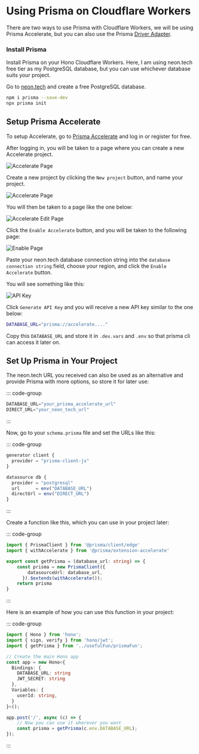 # Using Prisma on Cloudflare Workers

There are two ways to use Prisma with Cloudflare Workers, we will be using Prisma Accelerate, but you can also use the Prisma [Driver Adapter](https://www.prisma.io/docs/orm/overview/databases/database-drivers).

### Install Prisma

Install Prisma on your Hono Cloudflare Workers. Here, I am using neon.tech free tier as my PostgreSQL database, but you can use whichever database suits your project.

Go to [neon.tech](https://neon.tech/) and create a free PostgreSQL database.

```bash
npm i prisma --save-dev
npx prisma init
```

## Setup Prisma Accelerate

To setup Accelerate, go to [Prisma Accelerate](https://www.prisma.io/data-platform/accelerate?via=start&gad_source=1&gclid=CjwKCAjwvIWzBhAlEiwAHHWgvX8l8e7xQtqurVYanQ6LmbNheNvCB-4FL0G6BFEfPrUdGyH3qSllqxoCXDoQAvD_BwE) and log in or register for free.

After logging in, you will be taken to a page where you can create a new Accelerate project.

![Accelerate Page](/images/prismaAcceleratePage.png)

Create a new project by clicking the `New project` button, and name your project.

![Accelerate Page](/images/accelerateCreateProject.png)

You will then be taken to a page like the one below:

![Accelerate Edit Page](/images/accelerateProjectPage.png)

Click the `Enable Accelerate` button, and you will be taken to the following page:

![Enable Page](/images/EnableAccelerate.png)

Paste your neon.tech database connection string into the `database connection string` field, choose your region, and click the `Enable Accelerate` button.

You will see something like this:

![API Key](/images/generateApiKey.png)

Click `Generate API Key` and you will receive a new API key similar to the one below:

```bash
DATABASE_URL="prisma://accelerate...."
```

Copy this `DATABASE_URL` and store it in `.dev.vars` and `.env` so that prisma cli can access it later on.


## Set Up Prisma in Your Project
The neon.tech URL you received can also be used as an alternative and provide Prisma with more options, so store it for later use:


::: code-group  
```ts [.dev.vars]  
DATABASE_URL="your_prisma_accelerate_url"  
DIRECT_URL="your_neon_tech_url"  
``` 
:::


Now, go to your `schema.prisma` file and set the URLs like this:

::: code-group
```ts [schema.prisma]
generator client {
  provider = "prisma-client-js"
}

datasource db {
  provider = "postgresql"
  url      = env("DATABASE_URL")
  directUrl = env("DIRECT_URL")
}
```
:::

Create a function like this, which you can use in your project later:

::: code-group
```ts [prismaFunction.ts]
import { PrismaClient } from '@prisma/client/edge'
import { withAccelerate } from '@prisma/extension-accelerate'

export const getPrisma = (database_url: string) => {
    const prisma = new PrismaClient({
        datasourceUrl: database_url,
      }).$extends(withAccelerate());
    return prisma
}
```
:::

Here is an example of how you can use this function in your project:

::: code-group
```ts [index.ts]
import { Hono } from 'hono';
import { sign, verify } from 'hono/jwt';
import { getPrisma } from '../usefulFun/prismaFun';

// Create the main Hono app
const app = new Hono<{
  Bindings: {
    DATABASE_URL: string
    JWT_SECRET: string
  },
  Variables: {
    userId: string,
  }
}>();

app.post('/', async (c) => {
    // Now you can use it wherever you want
    const prisma = getPrisma(c.env.DATABASE_URL);
});
```
:::